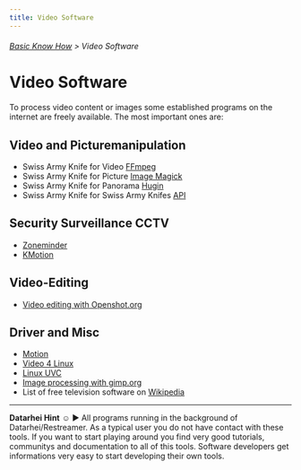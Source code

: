 ```yaml
---
title: Video Software
---
```

###### [Basic Know How](../wiki/basic-know-how.html) > Video Software

# Video Software

To process video content or images some established programs on the internet are freely available. The most important ones are:  

## Video and Picturemanipulation
* Swiss Army Knife for Video [FFmpeg](../wiki/ffmpeg.html)  
* Swiss Army Knife for Picture [Image Magick](../wiki/imagemagick.html)  
* Swiss Army Knife for Panorama [Hugin](../wiki/hugin.html)
* Swiss Army Knife for Swiss Army Knifes [API](../wiki/api.html)  

## Security Surveillance CCTV
* [Zoneminder](../wiki/zoneminder.html)
* [KMotion](../wiki/kmotion.html)  

## Video-Editing
* <a href="http://www.openshot.org/" target="_blank">Video editing with Openshot.org</a>  

## Driver and Misc
* [Motion](../wiki/motion.html) 
* [Video 4 Linux](../wiki/video4linux.html) 
* [Linux UVC](../wiki/linux-uvc.html)
* <a href="http://www.gimp.org/" target="_blank">Image processing with gimp.org</a>
* List of free television software on <a href="https://en.wikipedia.org/wiki/List_of_free_television_software" target="_blank">Wikipedia</a>
 
---   
**Datarhei Hint** ☺ ► All programs running in the background of Datarhei/Restreamer. As a typical user you do not have contact with these tools. If you want to start playing around you find very good tutorials, communitys and documentation to all of this tools. Software developers get informations very easy to start developing their own tools.

